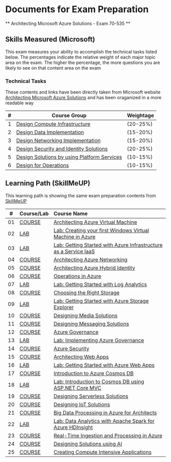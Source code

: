 # Documents for Exam Preparation

** Architecting Microsoft Azure Solutions - Exam 70-535 **

## Skills Measured  (Microsoft)

This exam measures your ability to accomplish the technical tasks listed below. The percentages indicate the relative weight of each major topic area on the exam. The higher the percentage, the more questions you are likely to see on that content area on the exam

### Technical Tasks

These contents and links have been directly taken from Microsoft website [Architecting Microsoft Azure Solutions](https://www.microsoft.com/en-us/learning/exam-70-535.aspx) and has been oraganized in a more readable way

| #  | Course Group                                                                    | Weightage    |
| -- | --------------------------------------------------------------------------------|:-------------|
| 1  | [Design Compute Infrastructure](exam-70-535/compute-infra.md)                   | (20-25%)     |
| 2  | [Design Data Implementation](exam-70-535/data-impl.md)                          | (15-20%)     |
| 3  | [Design Networking Implementation](exam-70-535/network-impl.md)                 | (15-20%)     |
| 4  | [Design Security and Identity Solutions](exam-70-535/security-identity.md)      | (20-25%)     |
| 5  | [Design Solutions by using Platform Services](exam-70-535/platform-services.md) | (10-15%)     |
| 6  | [Design for Operations](exam-70-535/operations.md)                              | (10-15%)     |

## Learning Path (SkillMeUP)

This learning path is showing the same exam preparation contents from [SkillMeUP](https://skillmeup.com/course/bypath/architecting-azure-solutions-70-535)

| #  | Course/Lab    | Course Name                                                        |
| -- | --------------|:-------------------------------------------------------------------|
| 01 | [COURSE](https://skillmeup.com/courses/player/architecting-azure-virtual-machines) | [Architecting Azure Virtual Machine](https://skillmeup.com/courses/player/architecting-azure-virtual-machines) |
| 02 | [LAB](https://skillmeup.com/labs/player/getting-started-with-virtual-machines-windows) | [Lab: Creating your first Windows Virtual Machine in Azure](https://skillmeup.com/courses/player/getting-started-with-virtual-machines-windows) |
| 03 | [LAB](https://skillmeup.com/labs/player/lab-getting-started-iaas) | [Lab: Getting Started with Azure Infrastructure as a Service IaaS](https://skillmeup.com/courses/player/lab-getting-started-iaas) |
| 04 | [COURSE](https://skillmeup.com/courses/player/architecting-azure-networking) | [Architecting Azure Networking](https://skillmeup.com/courses/player/architecting-azure-networking) |
| 05 | [COURSE](https://skillmeup.com/courses/player/architecting-azure-hybrid-identity) | [Architecting Azure Hybrid Identity](https://skillmeup.com/courses/player/architecting-azure-hybrid-identity) |
| 06 | [COURSE](https://skillmeup.com/courses/player/operations-in-azure) | [Operations in Azure](https://skillmeup.com/courses/player/operations-in-azure) |
| 07 | [LAB](https://skillmeup.com/labs/player/getting-started-oms-hol) | [Lab: Getting Started with Log Analytics](https://skillmeup.com/courses/player/getting-started-oms-hol) |
| 08 | [COURSE](https://skillmeup.com/courses/player/choosing-the-right-storage) | [Choosing the Right Storage](https://skillmeup.com/courses/player/choosing-the-right-storage) |
| 09 | [LAB](https://skillmeup.com/labs/player/getting-started-azure-storage-explorer-hol) | [Lab: Getting Started with Azure Storage Explorer](https://skillmeup.com/courses/player/getting-started-azure-storage-explorer-hol) |
| 10 | [COURSE](https://skillmeup.com/courses/player/designing-media-solutions) | [Designing Media Solutions](https://skillmeup.com/courses/player/designing-media-solutions) |
| 11 | [COURSE](https://skillmeup.com/courses/player/designing-messaging-solutions) | [Designing Messaging Solutions](https://skillmeup.com/courses/player/designing-messaging-solutions) |
| 12 | [COURSE](https://skillmeup.com/courses/player/implementing-azure-governance) | [Azure Governance](https://skillmeup.com/courses/player/implementing-azure-governance) |
| 13 | [LAB](https://skillmeup.com/labs/player/implementing-azure-governance-hol)    | [Lab: Implementing Azure Governance](https://skillmeup.com/courses/player/implementing-azure-governance-hol) |
| 14 | [COURSE](https://skillmeup.com/courses/player/azure-security) | [Azure Security](https://skillmeup.com/courses/player/azure-security) |
| 15 | [COURSE](https://skillmeup.com/courses/player/architecting-web-apps) | [Architecting Web Apps](https://skillmeup.com/courses/player/architecting-web-apps) |
| 16 | [LAB](https://skillmeup.com/labs/player/lab-getting-started-azure-web-apps)    | [Lab: Getting Started with Azure Web Apps](https://skillmeup.com/courses/player/lab-getting-started-azure-web-apps) |
| 17 | [COURSE](https://skillmeup.com/courses/player/introduction-to-azure-cosmos-db) | [Introduction to Azure Cosmos DB](https://skillmeup.com/courses/player/introduction-to-azure-cosmos-db) |
| 18 | [LAB](https://skillmeup.com/labs/player/introduction-cosmo-db-with-aspnet-hol)    | [Lab: Introduction to Cosmos DB using ASP.NET Core MVC](https://skillmeup.com/courses/player/introduction-cosmo-db-with-aspnet-hol) |
| 19 | [COURSE](https://skillmeup.com/courses/player/designing-serverless-solutions) | [Designing Serverless Solutions](https://skillmeup.com/courses/player/designing-serverless-solutions) |
| 20 | [COURSE](https://skillmeup.com/courses/player/designing-iot-solutions) | [Designing IoT Solutions](https://skillmeup.com/courses/player/designing-iot-solutions) |
| 21 | [COURSE](https://skillmeup.com/courses/player/big-data-processing-in-azure-for-architects) | [Big Data Processing in Azure for Architects](https://skillmeup.com/courses/player/big-data-processing-in-azure-for-architects) |
| 22 | [LAB](https://skillmeup.com/labs/player/data-analytics-apache-spark-azure-hd-insight-hol)    | [Lab: Data Analytics with Apache Spark for Azure HDInsight](https://skillmeup.com/courses/player/data-analytics-apache-spark-azure-hd-insight-hol) |
| 23 | [COURSE](https://skillmeup.com/courses/player/real-time-ingestion-processing-in-azure) | [Real-Time Ingestion and Processing in Azure](https://skillmeup.com/courses/player/real-time-ingestion-processing-in-azure) |
| 24 | [COURSE](https://skillmeup.com/courses/player/design-solutions-ai) | [Designing Solutions using AI](https://skillmeup.com/courses/player/design-solutions-ai) |
| 25 | [COURSE](https://skillmeup.com/courses/player/creating-compute-intensive-applications) | [Creating Compute Intensive Applications](https://skillmeup.com/courses/player/creating-compute-intensive-applications) |
